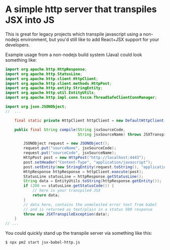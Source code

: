 # A simple http server that transpiles JSX into JS

This is great for legacy projects which transpile javascript
using a non-nodejs environment, but you'd still like to add
React+JSX support for your developers.

Example usage from a non-nodejs build system (Java) could look something like:

```java
import org.apache.http.HttpResponse;
import org.apache.http.StatusLine;
import org.apache.http.client.HttpClient;
import org.apache.http.client.methods.HttpPost;
import org.apache.http.entity.StringEntity;
import org.apache.http.util.EntityUtils;
import org.apache.http.impl.conn.tsccm.ThreadSafeClientConnManager;

import org.json.JSONObject;
//  ...

    final static private HttpClient httpClient = new DefaultHttpClient(new ThreadSafeClientConnManager());

    public final String compile(String jsxSourceCode,
                                String jsxSourceName) throws JSXTranspileException, IOException {

        JSONObject request = new JSONObject();
        request.put("sourceName", jsxSourceCode);
        request.put("sourceCode", jsxSourceName);
        HttpPost post = new HttpPost("http://localhost:4443");
        post.setHeader("Content-Type", "application/javascript");
        post.setEntity(new StringEntity(request.toString(), "application/json", StandardCharsets.UTF_8.name()));
        HttpResponse httpResponse = httpClient.execute(post);
        StatusLine statusLine = httpResponse.getStatusLine();
        String data = EntityUtils.toString(httpResponse.getEntity());
        if (200 == statusLine.getStatusCode()) {
            // here is your transpiled JSX
            return data;
        }
        // data here, contains the unmolested error text from babel
        // and is returned as text/plain in a status 500 response
        throw new JSXTranspileException(data);
    }
// ...
```

You could quickly stand up the transpile server via something like this:

```shell
$ npx pm2 start jsx-babel-http.js
```
